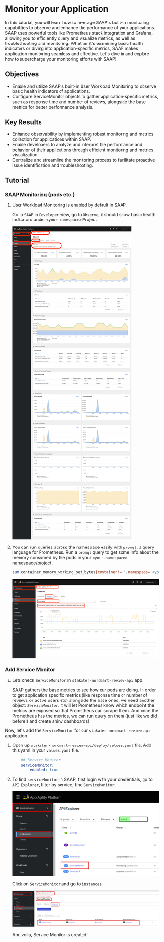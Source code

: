 # Monitor your Application

In this tutorial, you will learn how to leverage SAAP's built-in monitoring capabilities to observe and enhance the performance of your applications. SAAP uses powerful tools like Prometheus stack integration and Grafana, allowing you to efficiently query and visualize metrics, as well as troubleshooting and monitoring. Whether it's examining basic health indicators or diving into application-specific metrics, SAAP makes application monitoring seamless and effective. Let's dive in and explore how to supercharge your monitoring efforts with SAAP!

## Objectives

- Enable and utilize SAAP's built-in User Workload Monitoring to observe basic health indicators of applications.
- Configure ServiceMonitor objects to gather application-specific metrics, such as response time and number of reviews, alongside the base metrics for better performance analysis.

## Key Results

- Enhance observability by implementing robust monitoring and metrics collection for applications within SAAP.
- Enable developers to analyze and interpret the performance and behavior of their applications through efficient monitoring and metrics visualization.
- Centralize and streamline the monitoring process to facilitate proactive issue identification and troubleshooting.

## Tutorial

### SAAP Monitoring (pods etc.)

1. User Workload Monitoring is enabled by default in SAAP.

    Go to `SAAP` in `Developer` view, go to `Observe`, it should show basic health indicators under `<your-namespace>` Project

    ![product-review-default-metrics](images/product-review-default-metrics.png)

1. You can run queries across the namespace easily with `promql`, a query language for Prometheus. Run a `promql` query to get some info about the memory consumed by the pods in your `<your-namespace>` namespace/project.

    ```bash
    sum(container_memory_working_set_bytes{container!='',namespace='<your-namespace'}) by (pod)
    ```

    ![product-review-promql](images/product-review-promql.png)

### Add Service Monitor

1. Lets check `ServiceMonitor` in `stakater-nordmart-review-api` app.

    SAAP gathers the base metrics to see how our pods are doing. In order to get application specific metrics (like response time or number of reviews or active users etc) alongside the base ones, we need another object: _`ServiceMonitor`_. It will let Prometheus know which endpoint the metrics are exposed so that Prometheus can scrape them. And once the Prometheus has the metrics, we can run query on them (just like we did before!) and create shiny dashboards!

Now, let's add the `ServiceMonitor` for our `stakater-nordmart-review-api` application.

1. Open up `stakater-nordmart-review-api/deploy/values.yaml` file. Add this yaml in your `values.yaml` file.

    ```yaml
        ## Service Monitor
        serviceMonitor:
            enabled: true
    ```

1. To find `serviceMonitor` in SAAP, first login with your credentials, go to `API Explorer`, filter by service, find `ServiceMonitor`:

    ![search service monitor](images/search-service-monitor.png)

    Click on `ServiceMonitor` and go to `instances`:

    ![service monitor instance](images/service-monitor-instance.png)

    And voila, Service Monitor is created!
